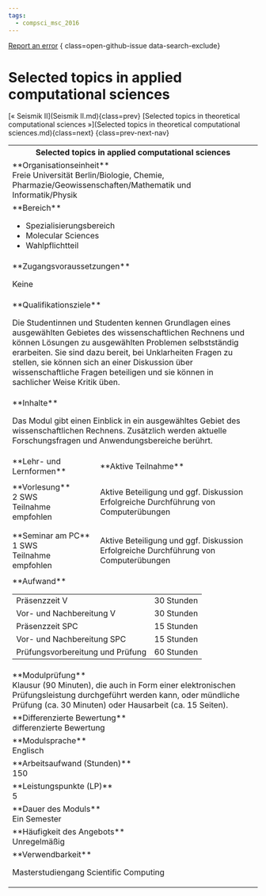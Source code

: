 ```yaml
---
tags:
  - compsci_msc_2016
---
```

[Report an error](https://github.com/SGSSGene/FUB-SUP/issues/new?title=Error%20in%20%22Selected%20topics%20in%20applied%20computational%20sciences%22&body=There%20seems%20to%20be%20an%20error%20in%20module%20%22Selected%20topics%20in%20applied%20computational%20sciences%22%2E%0A%0A%3CDescribe%20here%20a%20slightly%20more%20detailed%20description%20of%20what%20is%20wrong%3E&labels=bug)
{ class=open-github-issue data-search-exclude}

# Selected topics in applied computational sciences

[« Seismik II](Seismik II.md){class=prev}
[Selected topics in theoretical computational sciences »](Selected topics in theoretical computational sciences.md){class=next}
{class=prev-next-nav}

<table markdown id="moduledesc">
<tr markdown class="moduledesc_head"><th colspan="2">Selected topics in applied computational sciences </th></tr>
<tr markdown><td colspan="2">**Organisationseinheit**   <br>Freie Universität Berlin/Biologie, Chemie, Pharmazie/Geowissenschaften/Mathematik und Informatik/Physik</td></tr>

<tr markdown><td colspan="2">**Bereich**<br>


- Spezialisierungsbereich
- Molecular Sciences
- Wahlpflichtteil

</td></tr>

<tr markdown><td colspan="2">**Zugangsvoraussetzungen** <br>

Keine


</td></tr>
<tr markdown><td colspan="2">**Qualifikationsziele**    <br>

Die Studentinnen und Studenten kennen Grundlagen eines ausgewählten Gebietes
des wissenschaftlichen Rechnens und können Lösungen zu ausgewählten
Problemen selbstständig erarbeiten. Sie sind dazu bereit, bei Unklarheiten
Fragen zu stellen, sie können sich an einer Diskussion über
wissenschaftliche Fragen beteiligen und sie können in sachlicher Weise
Kritik üben.


</td></tr>
<tr markdown><td colspan="2">**Inhalte**                <br>

Das Modul gibt einen Einblick in ein ausgewähltes Gebiet des
wissenschaftlichen Rechnens. Zusätzlich werden aktuelle Forschungsfragen und
Anwendungsbereiche berührt.


</td></tr>

<tr markdown><td>**Lehr- und Lernformen**</td><td>**Aktive Teilnahme**</td></tr>
<tr markdown><td> **Vorlesung** <br>2 SWS <br> Teilnahme empfohlen</td><td>

Aktive Beteiligung und ggf. Diskussion
Erfolgreiche Durchführung von Computerübungen
</td></tr>
<tr markdown><td> **Seminar am PC** <br>1 SWS <br> Teilnahme empfohlen</td><td>

Aktive Beteiligung und ggf. Diskussion
Erfolgreiche Durchführung von Computerübungen
</td></tr>
<tr markdown><td colspan="2">**Aufwand**                <br>
<table class="aufwand_table">
<tr><td>Präsenzzeit V</td><td>30 Stunden</td></tr>
<tr><td>Vor- und Nachbereitung V</td><td>30 Stunden</td></tr>
<tr><td>Präsenzzeit SPC</td><td>15 Stunden</td></tr>
<tr><td>Vor- und Nachbereitung SPC</td><td>15 Stunden</td></tr>
<tr><td>Prüfungsvorbereitung und Prüfung</td><td>60 Stunden</td></tr>
</table>

</td></tr>
<tr markdown><td colspan="2">**Modulprüfung**             <br>Klausur (90 Minuten), die auch in Form einer elektronischen Prüfungsleistung
durchgeführt werden kann, oder mündliche Prüfung (ca. 30 Minuten) oder
Hausarbeit (ca. 15 Seiten).


</td></tr>
<tr markdown><td colspan="2">**Differenzierte Bewertung** <br>differenzierte Bewertung

</td></tr>
<tr markdown><td colspan="2">**Modulsprache**             <br>Englisch</td></tr>
<tr markdown><td colspan="2">**Arbeitsaufwand (Stunden)** <br>150</td></tr>
<tr markdown><td colspan="2">**Leistungspunkte (LP)**     <br>5</td></tr>
<tr markdown><td colspan="2">**Dauer des Moduls**         <br>Ein Semester</td></tr>
<tr markdown><td colspan="2">**Häufigkeit des Angebots**  <br>Unregelmäßig</td></tr>
<tr markdown><td colspan="2">**Verwendbarkeit**           <br>

Masterstudiengang Scientific Computing


</td></tr>

</table>
